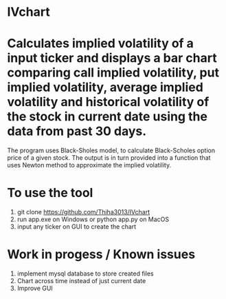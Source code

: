 # IVchart

# Calculates implied volatility of a input ticker and displays a bar chart comparing call implied volatility, put implied volatility, average implied volatility and historical volatility of the stock in current date using the data from past 30 days. 

The program uses Black-Sholes model, to calculate Black-Scholes option price of a given stock. The output is in turn provided into a function that uses Newton method to approximate the implied volatility. 

# To use the tool

1. git clone https://github.com/Thiha3013/IVchart
2. run app.exe on Windows or python app.py on MacOS
3. input any ticker on GUI to create the chart

# Work in progess / Known issues

1. implement mysql database to store created files
2. Chart across time instead of just current date
3. Improve GUI

